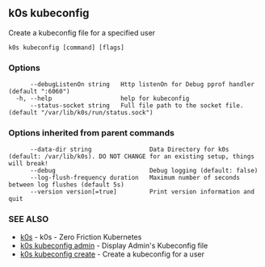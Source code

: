 ## k0s kubeconfig

Create a kubeconfig file for a specified user

```
k0s kubeconfig [command] [flags]
```

### Options

```
      --debugListenOn string   Http listenOn for Debug pprof handler (default ":6060")
  -h, --help                   help for kubeconfig
      --status-socket string   Full file path to the socket file. (default "/var/lib/k0s/run/status.sock")
```

### Options inherited from parent commands

```
      --data-dir string                Data Directory for k0s (default: /var/lib/k0s). DO NOT CHANGE for an existing setup, things will break!
      --debug                          Debug logging (default: false)
      --log-flush-frequency duration   Maximum number of seconds between log flushes (default 5s)
      --version version[=true]         Print version information and quit
```

### SEE ALSO

* [k0s](k0s.md)	 - k0s - Zero Friction Kubernetes
* [k0s kubeconfig admin](k0s_kubeconfig_admin.md)	 - Display Admin's Kubeconfig file
* [k0s kubeconfig create](k0s_kubeconfig_create.md)	 - Create a kubeconfig for a user

